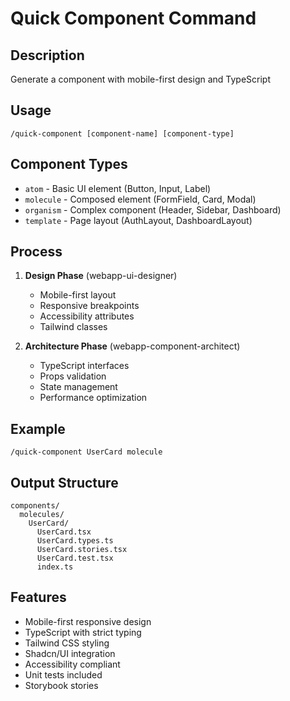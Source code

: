 # Quick Component Command

## Description
Generate a component with mobile-first design and TypeScript

## Usage
```
/quick-component [component-name] [component-type]
```

## Component Types
- `atom` - Basic UI element (Button, Input, Label)
- `molecule` - Composed element (FormField, Card, Modal)
- `organism` - Complex component (Header, Sidebar, Dashboard)
- `template` - Page layout (AuthLayout, DashboardLayout)

## Process
1. **Design Phase** (webapp-ui-designer)
   - Mobile-first layout
   - Responsive breakpoints
   - Accessibility attributes
   - Tailwind classes

2. **Architecture Phase** (webapp-component-architect)
   - TypeScript interfaces
   - Props validation
   - State management
   - Performance optimization

## Example
```
/quick-component UserCard molecule
```

## Output Structure
```
components/
  molecules/
    UserCard/
      UserCard.tsx
      UserCard.types.ts
      UserCard.stories.tsx
      UserCard.test.tsx
      index.ts
```

## Features
- Mobile-first responsive design
- TypeScript with strict typing
- Tailwind CSS styling
- Shadcn/UI integration
- Accessibility compliant
- Unit tests included
- Storybook stories